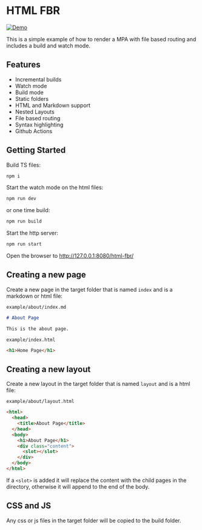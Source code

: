 # HTML FBR

[![Demo](https://github.com/rodydavis/html-fbr/actions/workflows/demo.yml/badge.svg)](https://github.com/rodydavis/html-fbr/actions/workflows/demo.yml)

This is a simple example of how to render a MPA with file based routing and includes a build and watch mode.

## Features

- Incremental builds
- Watch mode
- Build mode
- Static folders
- HTML and Markdown support
- Nested Layouts
- File based routing
- Syntax highlighting
- Github Actions

## Getting Started

Build TS files:

```bash
npm i
```

Start the watch mode on the html files:

```bash
npm run dev
```

or one time build:

```bash
npm run build
```

Start the http server:

```bash
npm run start
```

Open the browser to http://127.0.0.1:8080/html-fbr/

## Creating a new page

Create a new page in the target folder that is named `index` and is a markdown or html file:

`example/about/index.md`

```markdown
# About Page

This is the about page.
```

`example/index.html`

```html
<h1>Home Page</h1>
```

## Creating a new layout

Create a new layout in the target folder that is named `layout` and is a html file:

`example/about/layout.html`

```html
<html>
  <head>
    <title>About Page</title>
  </head>
  <body>
    <h1>About Page</h1>
    <div class="content">
      <slot></slot>
    </div>
  </body>
</html>
```

If a `<slot>` is added it will replace the content with the child pages in the directory, otherwise it will append to the end of the body.

## CSS and JS

Any css or js files in the target folder will be copied to the build folder.
